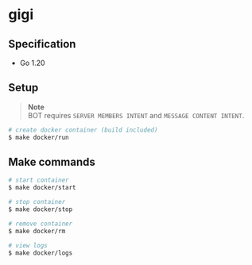 # gigi

## Specification

- Go 1.20

## Setup

> **Note**  
> BOT requires `SERVER MEMBERS INTENT` and `MESSAGE CONTENT INTENT`.

```bash
# create docker container (build included)
$ make docker/run
```

## Make commands

```bash
# start container
$ make docker/start

# stop container
$ make docker/stop

# remove container
$ make docker/rm

# view logs
$ make docker/logs
```
